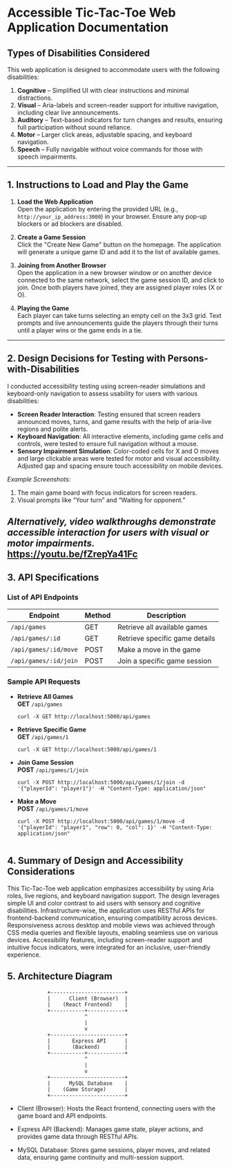 # Accessible Tic-Tac-Toe Web Application Documentation

## Types of Disabilities Considered
This web application is designed to accommodate users with the following disabilities:
1. **Cognitive** – Simplified UI with clear instructions and minimal distractions.
2. **Visual** – Aria-labels and screen-reader support for intuitive navigation, including clear live announcements.
3. **Auditory** – Text-based indicators for turn changes and results, ensuring full participation without sound reliance.
4. **Motor** – Larger click areas, adjustable spacing, and keyboard navigation.
5. **Speech** – Fully navigable without voice commands for those with speech impairments.

---

## 1. Instructions to Load and Play the Game
1. **Load the Web Application**  
   Open the application by entering the provided URL (e.g., `http://your_ip_address:3000`) in your browser. Ensure any pop-up blockers or ad blockers are disabled.

2. **Create a Game Session**  
   Click the "Create New Game" button on the homepage. The application will generate a unique game ID and add it to the list of available games.

3. **Joining from Another Browser**  
   Open the application in a new browser window or on another device connected to the same network, select the game session ID, and click to join. Once both players have joined, they are assigned player roles (X or O).

4. **Playing the Game**  
   Each player can take turns selecting an empty cell on the 3x3 grid. Text prompts and live announcements guide the players through their turns until a player wins or the game ends in a tie.

---

## 2. Design Decisions for Testing with Persons-with-Disabilities

I conducted accessibility testing using screen-reader simulations and keyboard-only navigation to assess usability for users with various disabilities:
- **Screen Reader Interaction**: Testing ensured that screen readers announced moves, turns, and game results with the help of aria-live regions and polite alerts.
- **Keyboard Navigation**: All interactive elements, including game cells and controls, were tested to ensure full navigation without a mouse.
- **Sensory Impairment Simulation**: Color-coded cells for X and O moves and large clickable areas were tested for motor and visual accessibility. Adjusted gap and spacing ensure touch accessibility on mobile devices.

*Example Screenshots:*
1. The main game board with focus indicators for screen readers.
2. Visual prompts like “Your turn” and “Waiting for opponent.”

*Alternatively, video walkthroughs demonstrate accessible interaction for users with visual or motor impairments.*
https://youtu.be/fZrepYa41Fc
---

## 3. API Specifications

### List of API Endpoints
| Endpoint                | Method | Description                     |
|-------------------------|--------|---------------------------------|
| `/api/games`            | GET    | Retrieve all available games    |
| `/api/games/:id`        | GET    | Retrieve specific game details  |
| `/api/games/:id/move`   | POST   | Make a move in the game         |
| `/api/games/:id/join`   | POST   | Join a specific game session    |

### Sample API Requests
- **Retrieve All Games**  
  **GET** `/api/games`
  ```curl
  curl -X GET http://localhost:5000/api/games

- **Retrieve Specific Game**  
  **GET** `/api/games/1`
  ```curl
  curl -X GET http://localhost:5000/api/games/1

- **Join Game Session**  
  **POST** `/api/games/1/join`
  ```curl
  curl -X POST http://localhost:5000/api/games/1/join -d '{"playerId": "player1"}' -H "Content-Type: application/json"

- **Make a Move**  
  **POST** `/api/games/1/move`
  ```curl
  curl -X POST http://localhost:5000/api/games/1/move -d '{"playerId": "player1", "row": 0, "col": 1}' -H "Content-Type: application/json"


## 4. Summary of Design and Accessibility Considerations

This Tic-Tac-Toe web application emphasizes accessibility by using Aria roles, live regions, and keyboard navigation support. The design leverages simple UI and color contrast to aid users with sensory and cognitive disabilities. Infrastructure-wise, the application uses RESTful APIs for frontend-backend communication, ensuring compatibility across devices. Responsiveness across desktop and mobile views was achieved through CSS media queries and flexible layouts, enabling seamless use on various devices. Accessibility features, including screen-reader support and intuitive focus indicators, were integrated for an inclusive, user-friendly experience.

## 5. Architecture Diagram

                 +------------------------+
                 |      Client (Browser)  |
                 |    (React Frontend)    |
                 +-----------+------------+
                             ^
                             |
                             v
                 +------------------------+
                 |       Express API      |
                 |       (Backend)        |
                 +-----------+------------+
                             ^
                             |
                             v
                 +------------------------+
                 |      MySQL Database    |
                 |    (Game Storage)      |
                 +------------------------+

- Client (Browser): Hosts the React frontend, connecting users with the game board and API endpoints.

- Express API (Backend): Manages game state, player actions, and provides game data through RESTful APIs.

- MySQL Database: Stores game sessions, player moves, and related data, ensuring game continuity and multi-session support.